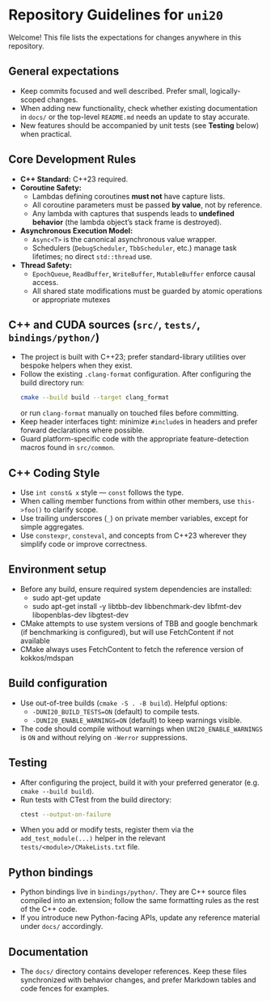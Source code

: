 # Repository Guidelines for `uni20`

Welcome! This file lists the expectations for changes anywhere in this repository.

## General expectations
- Keep commits focused and well described. Prefer small, logically-scoped changes.
- When adding new functionality, check whether existing documentation in `docs/` or the top-level `README.md` needs an update to stay accurate.
- New features should be accompanied by unit tests (see **Testing** below) when practical.

## Core Development Rules

* **C++ Standard:** C++23 required.
* **Coroutine Safety:**
  - Lambdas defining coroutines **must not** have capture lists.
  - All coroutine parameters must be passed **by value**, not by reference.
  - Any lambda with captures that suspends leads to **undefined behavior** (the lambda object’s stack frame is destroyed).
* **Asynchronous Execution Model:**
  - `Async<T>` is the canonical asynchronous value wrapper.
  - Schedulers (`DebugScheduler`, `TbbScheduler`, etc.) manage task lifetimes; no direct `std::thread` use.
* **Thread Safety:**
  - `EpochQueue`, `ReadBuffer`, `WriteBuffer`, `MutableBuffer` enforce causal access.
  - All shared state modifications must be guarded by atomic operations or appropriate mutexes

## C++ and CUDA sources (`src/`, `tests/`, `bindings/python/`)
- The project is built with C++23; prefer standard-library utilities over bespoke helpers when they exist.
- Follow the existing `.clang-format` configuration. After configuring the build directory run:
  ```bash
  cmake --build build --target clang_format
  ```
  or run `clang-format` manually on touched files before committing.
- Keep header interfaces tight: minimize `#include`s in headers and prefer forward declarations where possible.
- Guard platform-specific code with the appropriate feature-detection macros found in `src/common`.

## C++ Coding Style
- Use `int const& x` style — `const` follows the type.
- When calling member functions from within other members, use `this->foo()` to clarify scope.
- Use trailing underscores (`_`) on private member variables, except for simple aggregates.
- Use `constexpr`, `consteval`, and concepts from C++23 wherever they simplify code or improve correctness.


## Environment setup
- Before any build, ensure required system dependencies are installed:
  - sudo apt-get update
  - sudo apt-get install -y libtbb-dev libbenchmark-dev libfmt-dev libopenblas-dev libgtest-dev
- CMake attempts to use system versions of TBB and google benchmark (if benchmarking is configured), but will use FetchContent if not available
- CMake always uses FetchContent to fetch the reference version of kokkos/mdspan

## Build configuration
- Use out-of-tree builds (`cmake -S . -B build`). Helpful options:
  - `-DUNI20_BUILD_TESTS=ON` (default) to compile tests.
  - `-DUNI20_ENABLE_WARNINGS=ON` (default) to keep warnings visible.
- The code should compile without warnings when `UNI20_ENABLE_WARNINGS` is `ON` and without relying on `-Werror` suppressions.

## Testing
- After configuring the project, build it with your preferred generator (e.g. `cmake --build build`).
- Run tests with CTest from the build directory:
  ```bash
  ctest --output-on-failure
  ```
- When you add or modify tests, register them via the `add_test_module(...)` helper in the relevant `tests/<module>/CMakeLists.txt` file.

## Python bindings
- Python bindings live in `bindings/python/`. They are C++ source files compiled into an extension; follow the same formatting rules as the rest of the C++ code.
- If you introduce new Python-facing APIs, update any reference material under `docs/` accordingly.

## Documentation
- The `docs/` directory contains developer references. Keep these files synchronized with behavior changes, and prefer Markdown tables and code fences for examples. 
